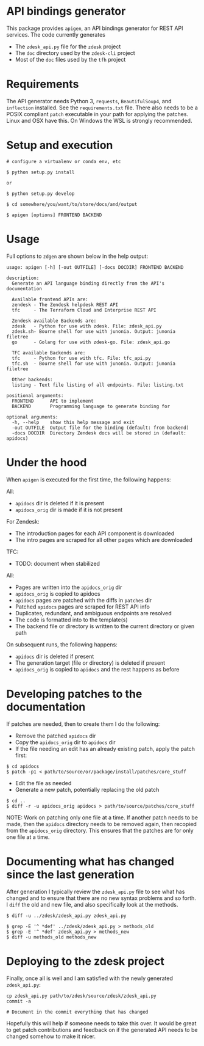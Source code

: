# API bindings generator

This package provides `apigen`, an API bindings generator for REST
API services. The code currently generates

* The `zdesk_api.py` file for the `zdesk` project
* The `doc` directory used by the `zdesk-cli` project
* Most of the `doc` files used by the `tfh` project

# Requirements

The API generator needs Python 3, `requests`, `BeautifulSoup4`, and
`inflection` installed. See the `requirements.txt` file. There also needs to be
a POSIX compliant `patch` executable in your path for applying the patches.
Linux and OSX have this. On Windows the WSL is strongly recommended.

# Setup and execution

```
# configure a virtualenv or conda env, etc

$ python setup.py install

or

$ python setup.py develop

$ cd somewhere/you/want/to/store/docs/and/output

$ apigen [options] FRONTEND BACKEND
```

# Usage

Full options to `zdgen` are shown below in the help output:

```
usage: apigen [-h] [-out OUTFILE] [-docs DOCDIR] FRONTEND BACKEND

description:
  Generate an API language binding directly from the API's documentation

  Available frontend APIs are:
  zendesk - The Zendesk helpdesk REST API
  tfc     - The Terraform Cloud and Enterprise REST API

  Zendesk available Backends are:
  zdesk   - Python for use with zdesk. File: zdesk_api.py
  zdesk.sh- Bourne shell for use with junonia. Output: junonia filetree
  go      - Golang for use with zdesk-go. File: zdesk_api.go

  TFC available Backends are:
  tfc     - Python for use with tfc. File: tfc_api.py
  tfc.sh  - Bourne shell for use with junonia. Output: junonia filetree

  Other backends:
  listing - Text file listing of all endpoints. File: listing.txt

positional arguments:
  FRONTEND      API to implement
  BACKEND       Programming language to generate binding for

optional arguments:
  -h, --help    show this help message and exit
  -out OUTFILE  Output file for the binding (default: from backend)
  -docs DOCDIR  Directory Zendesk docs will be stored in (default: apidocs)
```

# Under the hood

When `apigen` is executed for the first time, the following happens:

All:
* `apidocs` dir is deleted if it is present
* `apidocs_orig` dir is made if it is not present

For Zendesk:
* The introduction pages for each API component is downloaded
* The intro pages are scraped for all other pages which are downloaded

TFC:
* TODO: document when stabilized

All:
* Pages are written into the `apidocs_orig` dir
* `apidocs_orig` is copied to apidocs
* `apidocs` pages are patched with the diffs in `patches` dir
* Patched `apidocs` pages are scraped for REST API info
* Duplicates, redundant, and ambiguous endpoints are resolved
* The code is formatted into to the template(s)
* The backend file or directory is written to the current directory or given path

On subsequent runs, the following happens:

* `apidocs` dir is deleted if present
* The generation target (file or directory) is deleted if present
* `apidocs_orig` is copied to `apidocs` and the rest happens as before

# Developing patches to the documentation

If patches are needed, then to create them I do the following:

* Remove the patched `apidocs` dir
* Copy the `apidocs_orig` dir to `apidocs` dir
* If the file needing an edit has an already existing patch, apply the patch
  first:

```
$ cd apidocs
$ patch -p1 < path/to/source/or/package/install/patches/core_stuff
```

* Edit the file as needed
* Generate a new patch, potentially replacing the old patch

```
$ cd ..
$ diff -r -u apidocs_orig apidocs > path/to/source/patches/core_stuff
```

NOTE: Work on patching only one file at a time. If another patch needs to be
made, then the `apidocs` directory needs to be removed again, then recopied
from the `apidocs_orig` directory. This ensures that the patches are for only
one file at a time.

# Documenting what has changed since the last generation

After generation I typically review the `zdesk_api.py` file to see what has
changed and to ensure that there are no new syntax problems and so forth. I
`diff` the old and new file, and also specifically look at the methods.

```
$ diff -u ../zdesk/zdesk_api.py zdesk_api.py

$ grep -E '^ *def' ../zdesk/zdesk_api.py > methods_old
$ grep -E '^ *def' zdesk_api.py > methods_new
$ diff -u methods_old methods_new
```

# Deploying to the zdesk project

Finally, once all is well and I am satisfied with the newly generated
`zdesk_api.py`:

```
cp zdesk_api.py path/to/zdesk/source/zdesk/zdesk_api.py
commit -a

# Document in the commit everything that has changed
```

Hopefully this will help if someone needs to take this over. It would be great
to get patch contributions and feedback on if the generated API needs to be
changed somehow to make it nicer.

